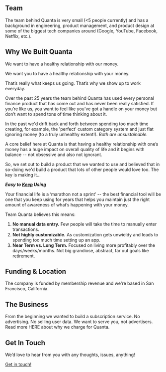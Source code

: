 ## Team

The team behind Quanta is very small (<5 people currently) and has a background in engineering, product management, and product design at some of the biggest tech companies around (Google, YouTube, Facebook, Netflix, etc.).

## Why We Built Quanta

We want to have a healthy relationship with our money.

We want you to have a healthy relationship with your money.

That’s really what keeps us going. That’s why we show up to work everyday.

Over the past 25 years the team behind Quanta has used every personal finance product that has come out and has never been really satisfied. If you’re like us, you want to feel like you’ve got a handle on your money but don’t want to spend tons of time thinking about it.

In the past we'd drift back and forth between spending too much time creating, for example, the 'perfect' custom category system and just flat ignoring money (to a truly unhealthy extent!). _Both are unsustainable._

A core belief here at Quanta is that having a healthy relationship with one’s money has a huge impact on overall quality of life and it begins with balance -- not obsessive and also not ignorant.

So, we set out to build a product that we wanted to use and believed that in so-doing we'd build a product that lots of other people would love too. The key is making it...

**_Easy to <span style="text-decoration:underline;">Keep</span> Using_**

Your financial life is a ‘marathon not a sprint’ -- the best financial tool will be one that you keep using for years that helps you maintain just the right amount of awareness of what’s happening with your money.

Team Quanta believes this means:

1. **No manual data entry.** Few people will take the time to manually enter transactions.
2. **Not highly customizable.** As customization gets unwieldy and leads to spending too much time setting up an app.
3. **Near Term vs. Long Term.** Focused on living more profitably over the days/weeks/months. Not big grandiose, abstract, far out goals like retirement.

## Funding & Location

The company is funded by membership revenue and we're based in San Francisco, California.

## The Business

From the beginning we wanted to build a subscription service. No advertising. No selling user data. We want to serve you, not advertisers. Read more HERE about why we charge for Quanta.

## Get In Touch

We’d love to hear from you with any thoughts, issues, anything!

[Get in touch!](http://Qgo.to/contact.html)
